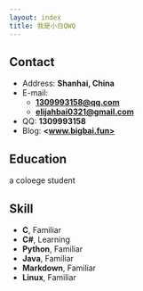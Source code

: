 ```yaml
---
layout: index
title: 我是小白QWQ
---
```


## Contact

- Address: **Shanhai, China**
- E-mail:
  - **1309993158@qq.com**
  - **elijahbai0321@gmail.com**
- QQ: **1309993158**
- Blog: **<www.bigbai.fun>**

## Education

a coloege student

## Skill

- **C**, Familiar
- **C#**, Learning
- **Python**, Familiar
- **Java**, Familiar
- **Markdown**, Familiar
- **Linux**, Familiar
